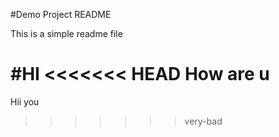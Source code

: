 #Demo Project README

This is a simple readme file

#HI
<<<<<<< HEAD
How are u
=======
Hii you
>>>>>>> very-bad
